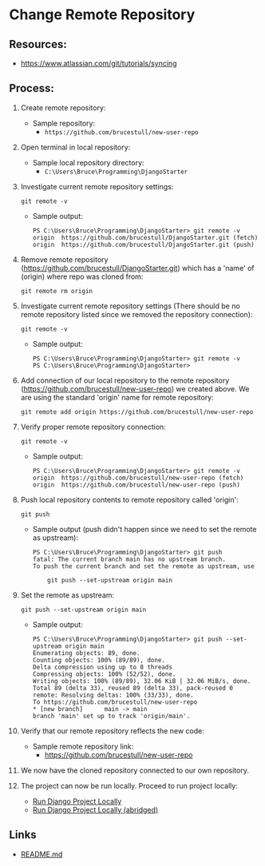 # Change Remote Repository

## Resources:
* https://www.atlassian.com/git/tutorials/syncing

## Process:

1. Create remote repository:
    * Sample repository:
        * `https://github.com/brucestull/new-user-repo`

1. Open terminal in local repository:
    * Sample local repository directory:
        * `C:\Users\Bruce\Programming\DjangoStarter`

1. Investigate current remote repository settings:
    ```
    git remote -v
    ```
    * Sample output:
        ```
        PS C:\Users\Bruce\Programming\DjangoStarter> git remote -v
        origin  https://github.com/brucestull/DjangoStarter.git (fetch)
        origin  https://github.com/brucestull/DjangoStarter.git (push)
        ```
1. Remove remote repository (https://github.com/brucestull/DjangoStarter.git) which has a 'name' of (origin) where repo was cloned from:
    ```
    git remote rm origin
    ```

1. Investigate current remote repository settings (There should be no remote repository listed since we removed the repository connection):
    ```
    git remote -v
    ```
    * Sample output:
        ```
        PS C:\Users\Bruce\Programming\DjangoStarter> git remote -v
        PS C:\Users\Bruce\Programming\DjangoStarter>
        ```

1. Add connection of our local repository to the remote repository (https://github.com/brucestull/new-user-repo) we created above. We are using the standard 'origin' name for remote repository:
    ```
    git remote add origin https://github.com/brucestull/new-user-repo
    ```

1. Verify proper remote repository connection:
    ```
    git remote -v
    ```
    * Sample output:
        ```
        PS C:\Users\Bruce\Programming\DjangoStarter> git remote -v
        origin  https://github.com/brucestull/new-user-repo (fetch)
        origin  https://github.com/brucestull/new-user-repo (push)
        ```

1. Push local repository contents to remote repository called 'origin':
    ```
    git push
    ```
    * Sample output (push didn't happen since we need to set the remote as upstream):
        ```
        PS C:\Users\Bruce\Programming\DjangoStarter> git push
        fatal: The current branch main has no upstream branch.
        To push the current branch and set the remote as upstream, use

            git push --set-upstream origin main
        ```

1. Set the remote as upstream:
    ```
    git push --set-upstream origin main
    ```
    * Sample output:
        ```
        PS C:\Users\Bruce\Programming\DjangoStarter> git push --set-upstream origin main
        Enumerating objects: 89, done.
        Counting objects: 100% (89/89), done.
        Delta compression using up to 8 threads
        Compressing objects: 100% (52/52), done.
        Writing objects: 100% (89/89), 32.06 KiB | 32.06 MiB/s, done.
        Total 89 (delta 33), reused 89 (delta 33), pack-reused 0
        remote: Resolving deltas: 100% (33/33), done.
        To https://github.com/brucestull/new-user-repo
        * [new branch]      main -> main
        branch 'main' set up to track 'origin/main'.
        ```

1. Verify that our remote repository reflects the new code:
    * Sample remote repository link:
        * https://github.com/brucestull/new-user-repo

1. We now have the cloned repository connected to our own repository.

1. The project can now be run locally. Proceed to run project locally:
    * [Run Django Project Locally](run_django_project_locally.md)
    * [Run Django Project Locally (abridged)](run_django_project_locally_abridged.md)

## Links
* [README.md](../README.md)